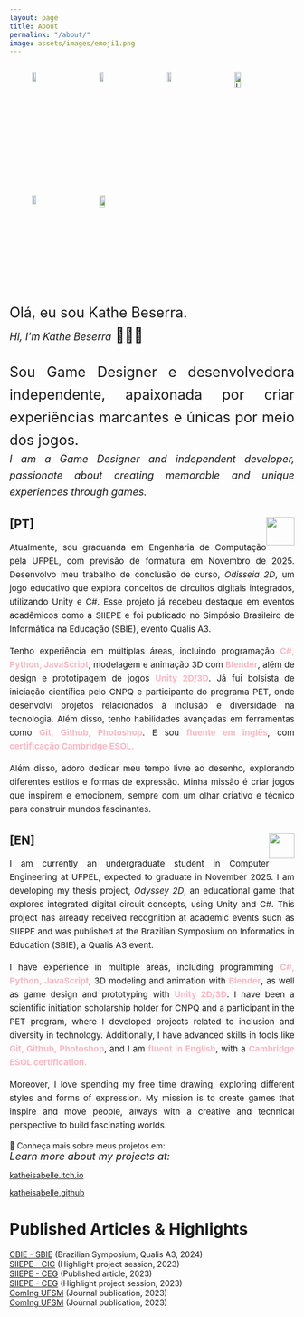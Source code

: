 ```yaml
---
layout: page
title: About
permalink: "/about/"
image: assets/images/emoji1.png
---
```

<div style="display: flex; flex-wrap: wrap;">
  <figure style="flex-basis: calc(17.33% - 10px); margin-right: 2px;">
    <img src="{{ site.baseurl }}/assets/images/Csharp.png" alt="Csharp" style="width: 30%;">
  </figure>
  <figure style="flex-basis: calc(17.33% - 10px); margin-right: 2px;">
    <img src="{{ site.baseurl }}/assets/images/python.png" alt="Python" style="width: 30%;">
  </figure>
  <figure style="flex-basis: calc(17.33% - 10px); margin-right: 2px;">
    <img src="{{ site.baseurl }}/assets/images/javascript.png" alt="JavaScript" style="width: 30%;">
  </figure>
  <figure style="flex-basis: calc(17.33% - 10px); margin-right: 2px;">
    <img src="{{ site.baseurl }}/assets/images/unity.png" alt="Unity" style="width: 38%;">
  </figure>
   <figure style="flex-basis: calc(17.33% - 10px); margin-right: 2px;">
    <img src="{{ site.baseurl }}/assets/images/blender.png" alt="Blender" style="width: 30%;">
  </figure>
  <figure style="flex-basis: calc(17.33% - 10px); margin-right: 2px;">
    <img src="{{ site.baseurl }}/assets/images/photoshop.png" alt="Photoshop" style="width: 35%;">
  </figure>
</div>
<div style="text-align: justify; font-size: 25px; line-height: 1.6;">
  Olá, eu sou Kathe Beserra. <br>
  <em><span style="font-size: 18px;">Hi, I'm Kathe Beserra</span></em> 👋🏻😊
  
  <p>Sou Game Designer e desenvolvedora independente, apaixonada por criar experiências marcantes e únicas por meio dos jogos. <br>
  <em><span style="font-size: 18px;">I am a Game Designer and independent developer, passionate about creating memorable and unique experiences through games.</span></em>
  </p>
</div>

<h2>[PT] <img src="{{ site.baseurl }}/assets/images/brasil.png" style="float:right; width: 50px; height: 50px;" /></h2>
<div style="text-align: justify; font-size: 15px; line-height: 1.6;">
  <p>Atualmente, sou graduanda em Engenharia de Computação pela UFPEL, com previsão de formatura em Novembro de 2025. Desenvolvo meu trabalho de conclusão de curso, <em>Odisseia 2D</em>, um jogo educativo que explora conceitos de circuitos digitais integrados, utilizando Unity e C#. Esse projeto já recebeu destaque em eventos acadêmicos como a SIIEPE e foi publicado no Simpósio Brasileiro de Informática na Educação (SBIE), evento Qualis A3.</p>
  
  <p>Tenho experiência em múltiplas áreas, incluindo programação <strong style="color: #FFB6C1;">C#, Python, JavaScript</strong>, modelagem e animação 3D com <strong style="color: #FFB6C1;">Blender</strong>, além de design e prototipagem de jogos <strong style="color: #FFB6C1;">Unity 2D/3D</strong>. Já fui bolsista de iniciação científica pelo CNPQ e participante do programa PET, onde desenvolvi projetos relacionados à inclusão e diversidade na tecnologia. Além disso, tenho habilidades avançadas em ferramentas como <strong style="color: #FFB6C1;">Git, Github, Photoshop</strong>. E sou <strong style="color: #FFB6C1;">fluente em inglês</strong>, com <strong style="color: #FFB6C1;">certificação Cambridge ESOL.</strong></p>
  
  <p>Além disso, adoro dedicar meu tempo livre ao desenho, explorando diferentes estilos e formas de expressão. Minha missão é criar jogos que inspirem e emocionem, sempre com um olhar criativo e técnico para construir mundos fascinantes.</p>
</div>

<h2>[EN] <img src="{{ site.baseurl }}/assets/images/estados-unidos.png" style="float:right; width: 45px; height: 45px;" /></h2>
<div style="text-align: justify; font-size: 15px; line-height: 1.6;">
  <p>I am currently an undergraduate student in Computer Engineering at UFPEL, expected to graduate in November 2025. I am developing my thesis project, <em>Odyssey 2D</em>, an educational game that explores integrated digital circuit concepts, using Unity and C#. This project has already received recognition at academic events such as SIIEPE and was published at the Brazilian Symposium on Informatics in Education (SBIE), a Qualis A3 event.</p>
  
  <p>I have experience in multiple areas, including programming <strong style="color: #FFB6C1;">C#, Python, JavaScript</strong>, 3D modeling and animation with <strong style="color: #FFB6C1;">Blender</strong>, as well as game design and prototyping with <strong style="color: #FFB6C1;">Unity 2D/3D</strong>. I have been a scientific initiation scholarship holder for CNPQ and a participant in the PET program, where I developed projects related to inclusion and diversity in technology. Additionally, I have advanced skills in tools like <strong style="color: #FFB6C1;">Git, Github, Photoshop</strong>, and I am <strong style="color: #FFB6C1;">fluent in English</strong>, with a <strong style="color: #FFB6C1;">Cambridge ESOL certification.</strong></p>
  
  <p>Moreover, I love spending my free time drawing, exploring different styles and forms of expression. My mission is to create games that inspire and move people, always with a creative and technical perspective to build fascinating worlds.</p>
</div>

🔗 Conheça mais sobre meus projetos em: <br>
<em><span style="font-size: 18px;">Learn more about my projects at:</span></em>

[katheisabelle.itch.io](https://katheisabelle.itch.io)  

[katheisabelle.github](https://github.com/KatheIsabelle)

# Published Articles & Highlights

[CBIE - SBIE](https://sol.sbc.org.br/index.php/sbie/article/view/31298) (Brazilian Symposium, Qualis A3, 2024)<br>
[SIIEPE - CIC](https://cti.ufpel.edu.br/siepe/arquivos/2023/CE_04120.pdf) (Highlight project session, 2023)<br>
[SIIEPE - CEG](https://cti.ufpel.edu.br/siepe/arquivos/2023/G1_06127.pdf) (Published article, 2023)<br>
[SIIEPE - CEG](https://cti.ufpel.edu.br/siepe/arquivos/2023/G2_05582.pdf) (Highlight project session, 2023)<br>
[ComIng UFSM](https://periodicos.ufsm.br/coming/article/view/85263) (Journal publication, 2023)<br>
[ComIng UFSM](https://periodicos.ufsm.br/coming/article/view/85264) (Journal publication, 2023)<br>
